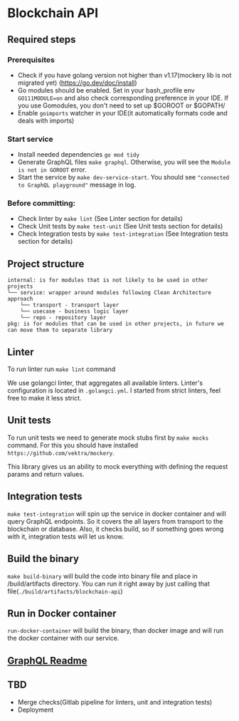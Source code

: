# Blockchain API

## Required steps
### Prerequisites
- Check if you have golang version not higher than v1.17(mockery lib is not migrated yet)  (https://go.dev/doc/install)
- Go modules should be enabled. Set in your bash_profile env `GO111MODULE=on` 
and also check corresponding preference in your IDE. If you use Gomodules, you don't need to set up $GOROOT or $GOPATH/
- Enable `goimports` watcher in your IDE(it automatically formats code and deals with imports)

### Start service
- Install needed dependencies `go mod tidy`
- Generate GraphQL files  `make graphql`. Otherwise, you will see the `Module is not in GOROOT` error.
- Start the service by `make dev-service-start`. You should see `"connected to GraphQL playground"` message in log. 

### Before committing:
- Check linter by `make lint` (See Linter section for details)
- Check Unit tests by `make test-unit` (See Unit tests section for details)
- Check Integration tests by `make test-integration` (See Integration tests section for details)

## Project structure
```
internal: is for modules that is not likely to be used in other projects
└── service: wrapper around modules following Clean Architecture approach
    └── transport - transport layer
    └── usecase - business logic layer
    └── repo - repository layer
pkg: is for modules that can be used in other projects, in future we can move them to separate library
```

## Linter
To run linter run `make lint` command

We use golangci linter, that aggregates all available linters.
Linter's configuration is located in `.golangci.yml`. 
I started from strict linters, feel free to make it less strict.

## Unit tests
To run unit tests we need to generate mock stubs first by `make mocks` command.
For this you should have installed `https://github.com/vektra/mockery`.

This library gives us an ability to mock everything with defining the request params and return values.

## Integration tests
`make test-integration` will spin up the service in docker container and will query GraphQL endpoints.
So it covers the all layers from transport to the blockchain or database.
Also, it checks build, so if something goes wrong with it, integration tests will let us know.

## Build the binary
`make build-binary` will build the code into binary file and place in /build/artifacts directory. 
You can run it right away by just calling that file(`./build/artifacts/blockchain-api`)

## Run in Docker container
`run-docker-container` will build the binary, than docker image and will run the docker container with our service.


## [GraphQL Readme](golang/internal/service/transport/graphql/README.md)


## TBD
- Merge checks(Gitlab pipeline for linters, unit and integration tests)
- Deployment
